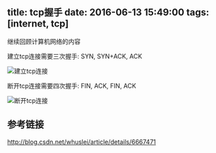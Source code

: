 title: tcp握手
date: 2016-06-13 15:49:00
tags: [internet, tcp]
---

继续回顾计算机网络的内容

<!--more-->

建立tcp连接需要三次握手: SYN, SYN+ACK, ACK

![建立tcp连接](/pics/tcp/tcp_establish.gif)

断开tcp连接需要四次握手: FIN, ACK, FIN, ACK

![断开tcp连接](/pics/tcp/tcp_close.gif)

## 参考链接
http://blog.csdn.net/whuslei/article/details/6667471


